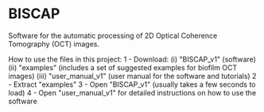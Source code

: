 # BISCAP
Software for the automatic processing of 2D Optical Coherence Tomography (OCT) images.

How to use the files in this project:
1 - Download:
  (i) "BISCAP_v1" (software)
  (ii) "examples" (includes a set of suggested examples for biofilm OCT images)
  (iii) "user_manual_v1" (user manual for the software and tutorials)
2 - Extract "examples"
3 - Open "BISCAP_v1" (usually takes a few seconds to load)
4 - Open "user_manual_v1" for detailed instructions on how to use the software

